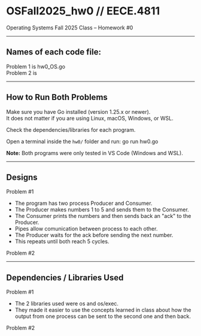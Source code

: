 # OSFall2025_hw0 // EECE.4811
Operating Systems Fall 2025 Class – Homework #0

---

## Names of each code file:
Problem 1 is hw0_OS.go  
Problem 2 is

---

## How to Run Both Problems
Make sure you have Go installed (version 1.25.x or newer).  
It does not matter if you are using Linux, macOS, Windows, or WSL.  

Check the dependencies/libraries for each program.  

Open a terminal inside the `hw0/` folder and run:
go run hw0.go

**Note:** Both programs were only tested in VS Code (Windows and WSL).  

---

## Designs
Problem #1
- The program has two process Producer and Consumer.
- The Producer makes numbers 1 to 5 and sends them to the Consumer.
- The Consumer prints the numbers and then sends back an "ack" to the Producer.
- Pipes allow comunication between process to each other.
- The Producer waits for the ack before sending the next number.
- This repeats until both reach 5 cycles.

Problem #2


---

## Dependencies / Libraries Used
Problem #1
- The 2 libraries used were os and os/exec.
- They made it easier to use the concepts learned in class about how the output from one process can be sent to the second one and then back.

Problem #2
